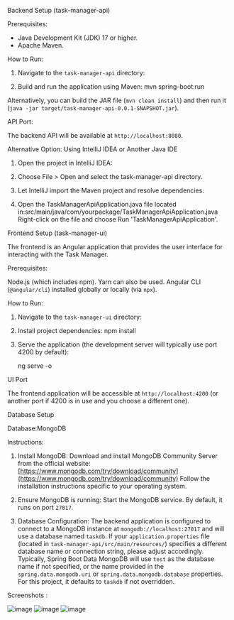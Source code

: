 Backend Setup (task-manager-api)

Prerequisites:

*   Java Development Kit (JDK) 17 or higher.
*   Apache Maven.

How to Run:

1. Navigate to the `task-manager-api` directory:
  
2. Build and run the application using Maven:
    mvn spring-boot:run
   
Alternatively, you can build the JAR file (`mvn clean install`) and then run it (`java -jar target/task-manager-api-0.0.1-SNAPSHOT.jar`).

API Port:

The backend API will be available at `http://localhost:8080`.

Alternative Option: Using IntelliJ IDEA or Another Java IDE
1. Open the project in IntelliJ IDEA:

2. Choose File > Open and select the task-manager-api directory.

3. Let IntelliJ import the Maven project and resolve dependencies.

4. Open the TaskManagerApiApplication.java file located in:src/main/java/com/yourpackage/TaskManagerApiApplication.java Right-click on the file and choose Run 'TaskManagerApiApplication'.


Frontend Setup (task-manager-ui)

The frontend is an Angular application that provides the user interface for interacting with the Task Manager.

Prerequisites:

Node.js (which includes npm). Yarn can also be used.
Angular CLI (`@angular/cli`) installed globally or locally (via `npx`).

How to Run:

1.  Navigate to the `task-manager-ui` directory:
    
2.  Install project dependencies:
     npm install
   
3.  Serve the application (the development server will typically use port 4200 by default):
    
    ng serve -o
  
UI Port

The frontend application will be accessible at `http://localhost:4200` (or another port if 4200 is in use and you choose a different one).

Database Setup

Database:MongoDB

Instructions:

1.  Install MongoDB:
    Download and install MongoDB Community Server from the official website: [https://www.mongodb.com/try/download/community](https://www.mongodb.com/try/download/community)
    Follow the installation instructions specific to your operating system.

2.  Ensure MongoDB is running:
    Start the MongoDB service. By default, it runs on port `27017`.


3.  Database Configuration:
    The backend application is configured to connect to a MongoDB instance at `mongodb://localhost:27017` and will use a database named `taskdb`. If your `application.properties` file (located in `task-manager-api/src/main/resources/`) specifies a different database name or connection string, please adjust accordingly. Typically, Spring Boot Data MongoDB will use `test` as the database name if not specified, or the name provided in the `spring.data.mongodb.uri` or `spring.data.mongodb.database` properties. For this project, it defaults to `taskdb` if not overridden.

Screenshots :

![image](https://github.com/user-attachments/assets/fbad5f43-68ee-44e3-bc51-4c80e9da851c)
![image](https://github.com/user-attachments/assets/49f030c2-6e74-4ef4-813b-2c7d0ce14199)
![image](https://github.com/user-attachments/assets/99b99d21-0b21-4692-8d85-d6d6641ccb44)




